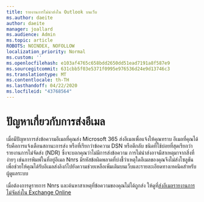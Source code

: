 ```yaml
---
title: รายงานการไม่นําส่งใน Outlook บนเว็บ
ms.author: daeite
author: daeite
manager: joallard
ms.audience: Admin
ms.topic: article
ROBOTS: NOINDEX, NOFOLLOW
localization_priority: Normal
ms.custom: ''
ms.openlocfilehash: e103af4765c658bdd2650dd51ead7191a8f587e9
ms.sourcegitcommit: 631cbb5f03e5371f0995e976536d24e9d13746c3
ms.translationtype: MT
ms.contentlocale: th-TH
ms.lasthandoff: 04/22/2020
ms.locfileid: "43768564"
---
```

# <a name="issues-with-email-delivery"></a>ปัญหาเกี่ยวกับการส่งอีเมล

เมื่อมีปัญหาการส่งข้อความอีเมลที่คุณส่ง Microsoft 365 ส่งอีเมลเพื่อแจ้งให้คุณทราบ อีเมลที่คุณได้รับคือการแจ้งเตือนสถานะการส่ง หรือที่เรียกว่าข้อความ DSN หรือตีกลับ ชนิดที่ใช้บ่อยที่สุดเรียกว่ารายงานการไม่จัดส่ง (NDR) ซึ่งจะบอกคุณว่าไม่มีการส่งข้อความ การไม่นําส่งอาจมีสาเหตุมาจากสิ่งที่ง่ายๆ เช่นการพิมพ์ในที่อยู่อีเมล Nnrs มีรหัสข้อผิดพลาดที่บ่งชี้ว่าเหตุใดอีเมลของคุณจึงไม่ส่งโซลูชันเพื่อช่วยให้คุณได้รับอีเมลส่งลิงก์ไปยังความช่วยเหลือเพิ่มเติมบนเว็บและรายละเอียดทางเทคนิคสําหรับผู้ดูแลระบบ

เมื่อต้องการดูรายการ Nnrs และค้นหาสาเหตุที่ข้อความของคุณไม่ได้ถูกส่ง ให้ดูที่[ส่งอีเมลรายงานการไม่จัดส่งใน Exchange Online](https://docs.microsoft.com/exchange/mail-flow-best-practices/non-delivery-reports-in-exchange-online/non-delivery-reports-in-exchange-online)